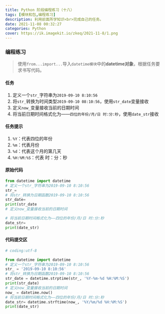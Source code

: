 ```yaml
---
title: Python 阶段编程练习（十八）
tags: [模块和包,编程练习]
description: 利用前面所学知识<br>完成自己的任务。
date: 2021-11-08 00:32:27
categories: Python
cover: https://ik.imagekit.io/zkeq/2021-11-8/1.png
---
```


### 编程练习

> 使用`from...import...`导入`datetime模块`中的**datetime对象**，根据任务要求书写代码。

#### 任务

1. 定义一个`str_`字符串为`2019-09-10 8:10:56`
2. 将`str_`转换为时间类型`2019-09-10 08:10:56`，使用`str_date`变量接收
3. 定义`now_`变量接收当前的日期时间
4. 将当前日期时间格式化为——`四位的年份/月/日 时:分:秒`，使用`date_str`接收

#### 任务提示

1. `%Y`：代表四位的年份
2. `%m`：代表月份
3. `%d`：代表这个月的第几天
4. `%H:%M:%S`：代表 时：分：秒

#### 原始代码

```python
from datetime import datetime
# 定义一个str_字符串为2019-09-10 8:10:56
str_=
# 将str_转换为日期函数2019-09-10 8:10:56
str_date=
print(str_date
# 定义now_变量接收当前的日期时间

# 将当前日期时间格式化为——四位的年份/月/日 时:分:秒
date_str=
print(date_str)
```

#### 代码提交区

```python
# coding:utf-8

from datetime import datetime
# 定义一个str_字符串为2019-09-10 8:10:56
str_ = '2019-09-10 8:10:56'
# 将str_转换为日期函数2019-09-10 8:10:56
str_date = datetime.strptime(str_, '%Y-%m-%d %H:%M:%S')
print(str_date)
# 定义now_变量接收当前的日期时间
now_ = datetime.now()
# 将当前日期时间格式化为——四位的年份/月/日 时:分:秒
date_str= datetime.strftime(now_, '%Y/%m/%d %H:%M:%S')
print(date_str)
```
